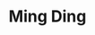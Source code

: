 ---
# Display name
title: Ming Ding

# Full name (for SEO)
first_name: Ming  
last_name: Ding

# Username (this should match the folder name)
authors:
  - Ming_Ding

# Is this the primary user of the site?
superuser: true

# Role/position
role: Associate Professor 

# Organizations/Affiliations
organizations:
  - name: University of Technology Sydney
    url: 'https://profiles.uts.edu.au/Bo.Liu'

# Short bio (displayed in user profile at end of posts)
bio: Dr. Bo Liu is an Associate Professor at the University of Technology Sydney, specializing in cybersecurity and privacy, AI/machine learning security, and wireless communications.

interests:
  - Cybersecurity and Privacy
  - AI/Machine Learning Security

education:
  courses:
    - course: "Ph.D. in Electronic Engineering"
      institution: "Shanghai Jiao Tong University"
      year: 2010

# Social/Academic Networking
# For available icons, see: https://docs.hugoblox.com/getting-started/page-builder/#icons
#   For an email link, use "fas" icon pack, "envelope" icon, and a link in the
#   form "mailto:your-email@example.com" or "#contact" for contact widget.
social:
  - icon: envelope
    icon_pack: fas
    link: "mailto:Bo.Liu@uts.edu.au"
  - icon: google-scholar
    icon_pack: ai
    link: "https://scholar.google.com/citations?user=BoLiu"
  - icon: orcid
    icon_pack: ai
    link: "https://orcid.org/0000-0002-3603-6617"
# Link to a PDF of your resume/CV from the About widget.
# To enable, copy your resume/CV to `static/files/cv.pdf` and uncomment the lines below.
# - icon: cv
#   icon_pack: ai
#   link: files/cv.pdf

# Enter email to display Gravatar (if Gravatar enabled in Config)
email: ''

# Organizational groups that you belong to (for People widget)
#   Set this to `[]` or comment out if you are not using People widget.
user_groups:
  - Lab Director
---